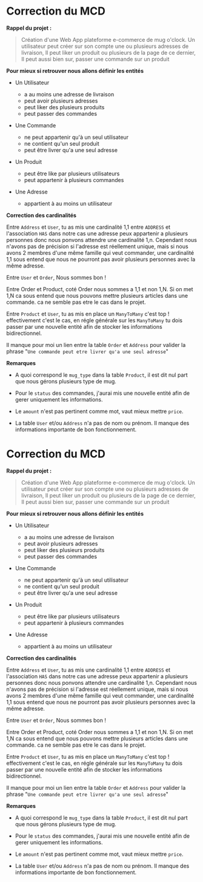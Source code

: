 # Correction du MCD

**Rappel du projet :**

> Création d'une Web App plateforme e-commerce de mug o'clock.
> Un utilisateur peut créer sur son compte une ou plusieurs adresses de livraison,
> Il peut liker un produit ou plusieurs de la page de ce dernier,
> Il peut aussi bien sur, passer une commande sur un produit

**Pour mieux si retrouver nous allons définir les entités**

- Un Utilisateur
  - a au moins une adresse de livraison
  - peut avoir plusieurs adresses
  - peut liker des plusieurs produits
  - peut passer des commandes
- Une Commande

  - ne peut appartenir qu'à un seul utilisateur
  - ne contient qu'un seul produit
  - peut être livrer qu'a une seul adresse

- Un Produit

  - peut être like par plusieurs utilisateurs
  - peut appartenir à plusieurs commandes

- Une Adresse
  - appartient à au moins un utilisateur

**Correction des cardinalités**

Entre `Address` et `User`, tu as mis une cardinalité 1,1 entre `ADDRESS` et l'association `HAS` dans notre cas une adresse peux appartenir a plusieurs personnes donc nous ponvons attendre une cardinalité 1,n.
Cependant nous n'avons pas de précision si l'adresse est réellement unique, mais si nous avons 2 membres d'une même famille qui veut commander, une cardinalité 1,1 sous entend que nous ne pourront pas avoir plusieurs personnes avec la même adresse.

Entre `User` et `Order`, Nous sommes bon !

Entre Order et Product, coté Order nous sommes a 1,1 et non 1,N. Si on met 1,N ca sous entend que nous pouvons mettre plusieurs articles dans une commande. ca ne semble pas etre le cas dans le projet.

Entre `Product` et `User`, tu as mis en place un `ManyToMany` c'est top ! effectivement c'est le cas, en régle générale sur les `ManyToMany` tu dois passer par une nouvelle entité afin de stocker les informations bidirectionnel.

Il manque pour moi un lien entre la table `Order` et `Address` pour valider la phrase "`Une commande peut etre livrer qu'a une seul adresse`"

**Remarques**

- A quoi correspond le `mug_type` dans la table `Product`, il est dit nul part que nous gérons plusieurs type de mug.

- Pour le `status` des commandes, j'aurai mis une nouvelle entité afin de gerer uniquement les informations.

- Le `amount` n'est pas pertinent comme mot, vaut mieux mettre `price`.

- La table `User` et/ou `Address` n'a pas de nom ou prénom. Il manque des informations importante de bon fonctionnement.

# Correction du MCD

**Rappel du projet :**

> Création d'une Web App plateforme e-commerce de mug o'clock.
> Un utilisateur peut créer sur son compte une ou plusieurs adresses de livraison,
> Il peut liker un produit ou plusieurs de la page de ce dernier,
> Il peut aussi bien sur, passer une commande sur un produit

**Pour mieux si retrouver nous allons définir les entités**

- Un Utilisateur
  - a au moins une adresse de livraison
  - peut avoir plusieurs adresses
  - peut liker des plusieurs produits
  - peut passer des commandes
- Une Commande

  - ne peut appartenir qu'à un seul utilisateur
  - ne contient qu'un seul produit
  - peut être livrer qu'a une seul adresse

- Un Produit

  - peut être like par plusieurs utilisateurs
  - peut appartenir à plusieurs commandes

- Une Adresse
  - appartient à au moins un utilisateur

**Correction des cardinalités**

Entre `Address` et `User`, tu as mis une cardinalité 1,1 entre `ADDRESS` et l'association `HAS` dans notre cas une adresse peux appartenir a plusieurs personnes donc nous ponvons attendre une cardinalité 1,n.
Cependant nous n'avons pas de précision si l'adresse est réellement unique, mais si nous avons 2 membres d'une même famille qui veut commander, une cardinalité 1,1 sous entend que nous ne pourront pas avoir plusieurs personnes avec la même adresse.

Entre `User` et `Order`, Nous sommes bon !

Entre Order et Product, coté Order nous sommes a 1,1 et non 1,N. Si on met 1,N ca sous entend que nous pouvons mettre plusieurs articles dans une commande. ca ne semble pas etre le cas dans le projet.

Entre `Product` et `User`, tu as mis en place un `ManyToMany` c'est top ! effectivement c'est le cas, en régle générale sur les `ManyToMany` tu dois passer par une nouvelle entité afin de stocker les informations bidirectionnel.

Il manque pour moi un lien entre la table `Order` et `Address` pour valider la phrase "`Une commande peut etre livrer qu'a une seul adresse`"

**Remarques**

- A quoi correspond le `mug_type` dans la table `Product`, il est dit nul part que nous gérons plusieurs type de mug.

- Pour le `status` des commandes, j'aurai mis une nouvelle entité afin de gerer uniquement les informations.

- Le `amount` n'est pas pertinent comme mot, vaut mieux mettre `price`.

- La table `User` et/ou `Address` n'a pas de nom ou prénom. Il manque des informations importante de bon fonctionnement.
